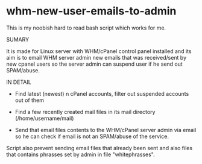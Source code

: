 # whm-new-user-emails-to-admin
This is my noobish hard to read bash script which works for me.

SUMARY

It is made for Linux server with WHM/cPanel control panel installed and its aim is to email WHM server admin new emails that was received/sent by new cpanel users so the server admin can suspend user if he send out SPAM/abuse.

IN DETAIL

- Find latest (newest) n cPanel accounts, filter out suspended accounts out of them

- Find a few recently created mail files in its mail directory (/home/username/mail)

- Send that email files contents to the WHM/cPanel server admin via email so he can check if email is not an SPAM/abuse of the service.

Script also prevent sending email files that already been sent and also files that contains phrasses set by admin in file "whitephrasses".
